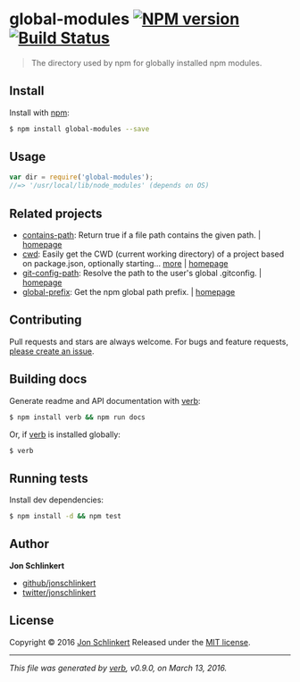 # global-modules [![NPM version](https://img.shields.io/npm/v/global-modules.svg)](https://www.npmjs.com/package/global-modules) [![Build Status](https://img.shields.io/travis/jonschlinkert/global-modules.svg)](https://travis-ci.org/jonschlinkert/global-modules)

> The directory used by npm for globally installed npm modules.

## Install

Install with [npm](https://www.npmjs.com/):

```sh
$ npm install global-modules --save
```

## Usage

```js
var dir = require('global-modules');
//=> '/usr/local/lib/node_modules' (depends on OS)
```

## Related projects

* [contains-path](https://www.npmjs.com/package/contains-path): Return true if a file path contains the given path. | [homepage](https://github.com/jonschlinkert/contains-path)
* [cwd](https://www.npmjs.com/package/cwd): Easily get the CWD (current working directory) of a project based on package.json, optionally starting… [more](https://www.npmjs.com/package/cwd) | [homepage](https://github.com/jonschlinkert/cwd)
* [git-config-path](https://www.npmjs.com/package/git-config-path): Resolve the path to the user's global .gitconfig. | [homepage](https://github.com/jonschlinkert/git-config-path)
* [global-prefix](https://www.npmjs.com/package/global-prefix): Get the npm global path prefix. | [homepage](https://github.com/jonschlinkert/global-prefix)

## Contributing

Pull requests and stars are always welcome. For bugs and feature requests, [please create an issue](https://github.com/jonschlinkert/global-modules/issues/new).

## Building docs

Generate readme and API documentation with [verb](https://github.com/verbose/verb):

```sh
$ npm install verb && npm run docs
```

Or, if [verb](https://github.com/verbose/verb) is installed globally:

```sh
$ verb
```

## Running tests

Install dev dependencies:

```sh
$ npm install -d && npm test
```

## Author

**Jon Schlinkert**

* [github/jonschlinkert](https://github.com/jonschlinkert)
* [twitter/jonschlinkert](http://twitter.com/jonschlinkert)

## License

Copyright © 2016 [Jon Schlinkert](https://github.com/jonschlinkert)
Released under the [MIT license](https://github.com/jonschlinkert/global-modules/blob/master/LICENSE).

***

_This file was generated by [verb](https://github.com/verbose/verb), v0.9.0, on March 13, 2016._
